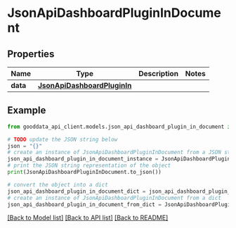 # JsonApiDashboardPluginInDocument


## Properties

Name | Type | Description | Notes
------------ | ------------- | ------------- | -------------
**data** | [**JsonApiDashboardPluginIn**](JsonApiDashboardPluginIn.md) |  | 

## Example

```python
from gooddata_api_client.models.json_api_dashboard_plugin_in_document import JsonApiDashboardPluginInDocument

# TODO update the JSON string below
json = "{}"
# create an instance of JsonApiDashboardPluginInDocument from a JSON string
json_api_dashboard_plugin_in_document_instance = JsonApiDashboardPluginInDocument.from_json(json)
# print the JSON string representation of the object
print(JsonApiDashboardPluginInDocument.to_json())

# convert the object into a dict
json_api_dashboard_plugin_in_document_dict = json_api_dashboard_plugin_in_document_instance.to_dict()
# create an instance of JsonApiDashboardPluginInDocument from a dict
json_api_dashboard_plugin_in_document_from_dict = JsonApiDashboardPluginInDocument.from_dict(json_api_dashboard_plugin_in_document_dict)
```
[[Back to Model list]](../README.md#documentation-for-models) [[Back to API list]](../README.md#documentation-for-api-endpoints) [[Back to README]](../README.md)


